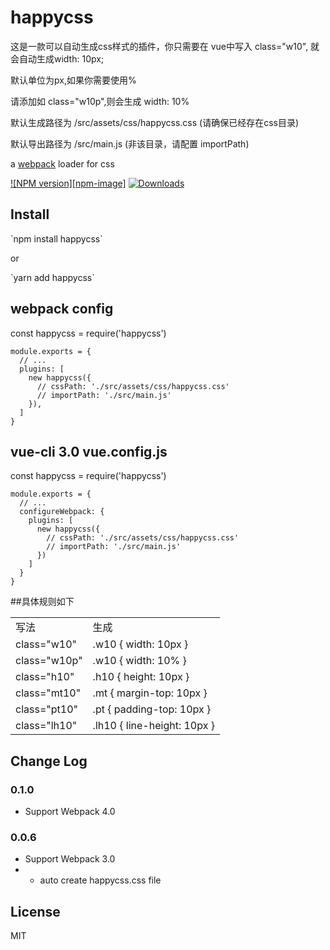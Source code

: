 
# happycss
<p>这是一款可以自动生成css样式的插件，你只需要在 vue中写入 class="w10", 就会自动生成width: 10px;</p>
<p>默认单位为px,如果你需要使用%</p>
<p>请添加如 class="w10p",则会生成 width: 10%</p>
<p>默认生成路径为 /src/assets/css/happycss.css (请确保已经存在css目录)</p>
<p>默认导出路径为 /src/main.js (非该目录，请配置 importPath)</p>


a [webpack](http://webpack.github.io/) loader for css

[![NPM version][npm-image]][npm-url]
[![Downloads][downloads-image]][downloads-url]

[npm-url]: https://www.npmjs.com/package/happycss
[downloads-image]: http://img.shields.io/npm/dm/px2rem-loader.svg
[downloads-url]: https://www.npmjs.com/package/happycss

## Install

<p>`npm install happycss`</p>
<p>or</p>
<p>`yarn add happycss`</p>

## webpack config

const happycss = require('happycss')
```
module.exports = {
  // ...
  plugins: [
    new happycss({
      // cssPath: './src/assets/css/happycss.css'
      // importPath: './src/main.js'
    }),
  ]
}
```
## vue-cli 3.0 vue.config.js

const happycss = require('happycss')
```
module.exports = {
  // ...
  configureWebpack: {
    plugins: [
      new happycss({
        // cssPath: './src/assets/css/happycss.css'
        // importPath: './src/main.js'
      })
    ]
  }
}
```

##具体规则如下

<table>
  <tr>
    <td>写法</td><td>生成</td>
  </tr>
  <tr>
    <td>class="w10"</td><td>.w10 { width: 10px }</td>
  </tr>
  <tr>
    <td>class="w10p"</td><td>.w10 { width: 10% }</td>
  </tr>
  <tr>
    <td>class="h10"</td><td>.h10 { height: 10px }</td>
  </tr>
  <tr>
    <td>class="mt10"</td><td>.mt { margin-top: 10px }</td>
  </tr>
  <tr>
    <td>class="pt10"</td><td>.pt { padding-top: 10px }</td>
  </tr>
  <tr>
    <td>class="lh10"</td><td>.lh10 { line-height: 10px }</td>
  </tr>
</table>


## Change Log

### 0.1.0

* Support Webpack 4.0

### 0.0.6

* Support Webpack 3.0
* + auto create happycss.css file



## License

MIT
